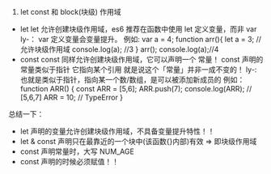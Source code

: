 
1. let const 和 block(块级) 作用域

- let
  let 允许创建块级作用域，es6 推荐在函数中使用 let 定义变量，而非 var  
   ly-： var 定义变量会变量提升。
  例如:
  var a = 4;
  function arr(){
    let a = 3; //允许块级作用域
    console.log(a); //3
  }
  arr();
  console.log(a);//4
- const
  const 同样允许创建块级作用域，它可以声明一个 常量！
  const 声明的常量类似于指针 它指向某个引用 就是说这个「常量」并非一成不变的！
  ly-: 也就是类似于指针，指向某一个数/数组，是可以被添加新成员的
  例如：
  function ARR() {
    const ARR = [5,6];
    ARR.push(7);
    console.log(ARR); // [5,6,7]
    ARR = 10; // TypeError
  }

总结一下：
- let 声明的变量允许创建块级作用域，不具备变量提升特性！！
- let & const 声明只在最靠近的一个块中(该函数{}内部)有效 => 即块级作用域
- const 声明常量时，大写 NUM_AGE
- const 声明的时候必须赋值！！